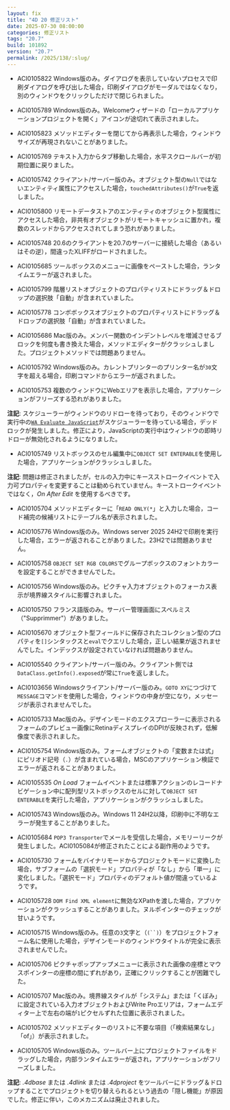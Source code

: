 ```yaml
---
layout: fix
title: "4D 20 修正リスト"
date: 2025-07-30 08:00:00
categories: 修正リスト
tags: "20.7"
build: 101892
version: "20.7"
permalink: /2025/138/:slug/
---
```


* ACI0105822 Windows版のみ。ダイアログを表示していないプロセスで印刷ダイアログを呼び出した場合，印刷ダイアログがモーダルではなくなり，別のウィンドウをクリックしただけで閉じられました。

* ACI0105789 Windows版のみ。Welcomeウィザードの「ローカルアプリケーションプロジェクトを開く」アイコンが途切れて表示されました。

* ACI0105823 メソッドエディターを閉じてから再表示した場合，ウィンドウサイズが再現されないことがありました。

* ACI0105769 テキスト入力からタブ移動した場合，水平スクロールバーが初期位置に戻りました。

* ACI0105742 クライアント/サーバー版のみ。オブジェクト型の`Null`ではないエンティティ属性にアクセスした場合，`touchedAttributes()`が`True`を返しました。

* ACI0105800 リモートデータストアのエンティティのオブジェクト型属性にアクセスした場合，非共有オブジェクトがリモートキャッシュに置かれ，複数のスレッドからアクセスされてしまう恐れがありました。

* ACI0105748 20.6のクライアントを20.7のサーバーに接続した場合（あるいはその逆），間違ったXLIFFがロードされました。

* ACI0105685 ツールボックスのメニューに画像をペーストした場合，ランタイムエラーが返されました。

* ACI0105799 階層リストオブジェクトのプロパティリストにドラッグ＆ドロップの選択肢「自動」が含まれていました。

* ACI0105778 コンボボックスオブジェクトのプロパティリストにドラッグ＆ドロップの選択肢「自動」が含まれていました。

* ACI0105686 Mac版のみ。メンバー関数のインデントレベルを増減させるブロックを何度も書き換えた場合，メソッドエディターがクラッシュしました。プロジェクトメソッドでは問題ありません。

* ACI0105792 Windows版のみ。カレントプリンターのプリンター名が`30`文字を超える場合，印刷コマンドからエラーが返されました。

* ACI0105753 複数のウィンドウにWebエリアを表示した場合，アプリケーションがフリーズする恐れがありました。

**注記**: スケジューラーがウィンドウのリドローを待っており，そのウィンドウで実行中の[`WA Evaluate JavaScript`](https://developer.4d.com/docs/ja/commands/wa-evaluate-javascript)がスケジューラーを待っている場合，デッドロックが発生しました。修正により，JavaScriptの実行中はウィンドウの即時リドローが無効化されるようになりました。

* ACI0105749 リストボックスのセル編集中に`OBJECT SET ENTERABLE`を使用した場合，アプリケーションがクラッシュしました。

**注記**: 問題は修正されましたが，セルの入力中にキースストロークイベントで入力可プロパティを変更することは勧められていません。キーストロークイベントではなく，*On After Edit* を使用するべきです。

* ACI0105704 メソッドエディターに「`READ ONLY(*`」と入力した場合，コード補完の候補リストにテーブル名が表示されました。

* ACI0105776 Windows版のみ。Windows server 2025 24H2で印刷を実行した場合，エラーが返されることがありました。23H2では問題ありません。

* ACI0105758 `OBJECT SET RGB COLORS`でグループボックスのフォントカラーを設定することができませんでした。

* ACI0105756 Windows版のみ。ピクチャ入力オブジェクトのフォーカス表示が境界線スタイルに影響されました。

* ACI0105750 フランス語版のみ。サーバー管理画面にスペルミス（"Supprimmer"）がありました。

* ACI0105670 オブジェクト型フィールドに保存されたコレクション型のプロパティを`[]`シンタックスと`eval`でクエリした場合，正しい結果が返されませんでした。インデックスが設定されていなければ問題ありません。

* ACI0105540 クライアント/サーバー版のみ。クライアント側では`DataClass.getInfo().exposed`が常に`True`を返しました。

* ACI0103656 Windowsクライアント/サーバー版のみ。`GOTO XY`につづけて`MESSAGE`コマンドを使用した場合，ウィンドウの中身が空になり，メッセージが表示されませんでした。

* ACI0105733 Mac版のみ。デザインモードのエクスプローラーに表示されるフォームのプレビュー画像にRetinaディスプレイのDPIが反映されず，低解像度で表示されました。

* ACI0105754 Windows版のみ。フォームオブジェクトの「変数または式」にピリオド記号（`.`）が含まれている場合，MSCのアプリケーション検証でエラーが返されることがありました。

* ACI0105535 *On Load* フォームイベントまたは標準アクションのレコードナビゲーション中に配列型リストボックスのセルに対して`OBJECT SET ENTERABLE`を実行した場合，アプリケーションがクラッシュしました。

* ACI0105743 Windows版のみ。Windows 11 24H2以降，印刷中に不明なエラーが発生することがありました。

* ACI0105684 `POP3 Transporter`でメールを受信した場合，メモリーリークが発生しました。ACI0105084が修正されたことによる副作用のようです。

* ACI0105730 フォームをバイナリモードからプロジェクトモードに変換した場合，サブフォームの「選択モード」プロパティが「なし」から「単一」に変化しました。「選択モード」プロパティのデフォルト値が間違っているようです。

* ACI0105728 `DOM Find XML element`に無効なXPathを渡した場合，アプリケーションがクラッシュすることがありました。ヌルポインターのチェックが甘いようです。

* ACI0105715 Windows版のみ。任意の`3`文字と（`(``)`）をプロジェクトフォーム名に使用した場合，デザインモードのウィンドウタイトルが完全に表示されませんでした。

* ACI0105706 ピクチャポップアップメニューに表示された画像の座標とマウスポインターの座標の間にずれがあり，正確にクリックすることが困難でした。

* ACI0105707 Mac版のみ。境界線スタイルが「システム」または「くぼみ」に設定されている入力オブジェクトおよびWrite Proエリアは，フォームエディター上で左右の端が`1`ピクセルずれた位置に表示されました。

* ACI0105702 メソッドエディターのリストに不要な項目（「検索結果なし」「of」）が表示されました。

* ACI0105705 Windows版のみ。ツールバー上にプロジェクトファイルをドラッグした場合，内部ランタイムエラーが返され，アプリケーションがフリーズしました。

**注記**: *.4dbase* または *.4dlink* または *.4dproject* をツールバーにドラッグ＆ドロップすることでプロジェクトを切り替えられるという過去の「隠し機能」が原因でした。修正に伴い，このメカニズムは廃止されました。